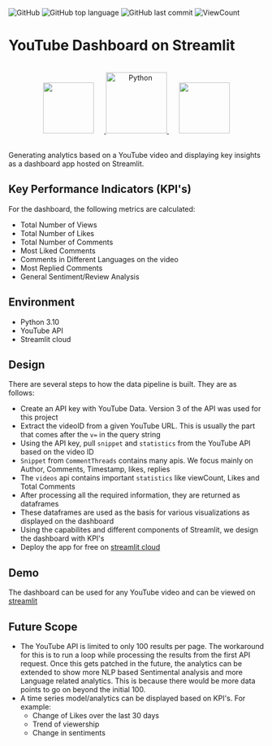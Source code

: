 ![GitHub](https://img.shields.io/github/license/Thomas-George-T/Streamlit-YouTube-Dashboard.svg?style=flat)
![GitHub top language](https://img.shields.io/github/languages/top/Thomas-George-T/Streamlit-YouTube-Dashboard.svg?style=flat)
![GitHub last commit](https://img.shields.io/github/last-commit/Thomas-George-T/Streamlit-YouTube-Dashboard.svg?style=flat)
![ViewCount](https://views.whatilearened.today/views/github/Thomas-George-T/Streamlit-YouTube-Dashboard.svg?cache=remove)

# YouTube Dashboard on Streamlit

<p align="center">  
    <br>
	<a href="#">
        <img height=100 src="https://cdn.svgporn.com/logos/youtube-icon.svg" hspace=20> 
	<img src="https://raw.githubusercontent.com/Thomas-George-T/Thomas-George-T/master/assets/python.svg" alt="Python" title="Python" width ="120" />
        <img height=100 src="https://cdn.svgporn.com/logos/streamlit.svg" hspace=20> 
  </a>	
</p>
<br>
Generating analytics based on a YouTube video and displaying key insights as a dashboard app hosted on Streamlit.

## Key Performance Indicators (KPI's)
For the dashboard, the following metrics are calculated:
- Total Number of Views
- Total Number of Likes
- Total Number of Comments
- Most Liked Comments 
- Comments in Different Languages on the video
- Most Replied Comments
- General Sentiment/Review Analysis

## Environment
- Python 3.10
- YouTube API
- Streamlit cloud

## Design
There are several steps to how the data pipeline is built. They are as follows:
- Create an API key with YouTube Data. Version 3 of the API was used for this project
- Extract the videoID from a given YouTube URL. This is usually the part that comes after the `v=` in the query string
- Using the API key, pull `snippet` and `statistics` from the YouTube API based on the video ID
- `Snippet` from `CommentThreads` contains many apis. We focus mainly on Author, Comments, Timestamp, likes, replies
- The `videos` api contains important `statistics` like viewCount, Likes and Total Comments
- After processing all the required information, they are returned as dataframes
- These dataframes are used as the basis for various visualizations as displayed on the dashboard
- Using the capabilites and different components of Streamlit, we design the dashboard with KPI's
- Deploy the app for free on [streamlit cloud](https://streamlit.io/cloud)

## Demo
The dashboard can be used for any YouTube video and can be viewed on [streamlit](https://thomas-george-t-youtube-dashboard-app.streamlit.app)

## Future Scope
- The YouTube API is limited to only 100 results per page. The workaround for this is to run a loop while processing the results from the first API request. Once this gets patched in the future, the analytics can be extended to show more NLP based Sentimental analysis and more Language related analytics. This is because there would be more data points to go on beyond the initial 100.
- A time series model/analytics can be displayed based on KPI's. For example:
  - Change of Likes over the last 30 days
  - Trend of viewership
  - Change in sentiments
